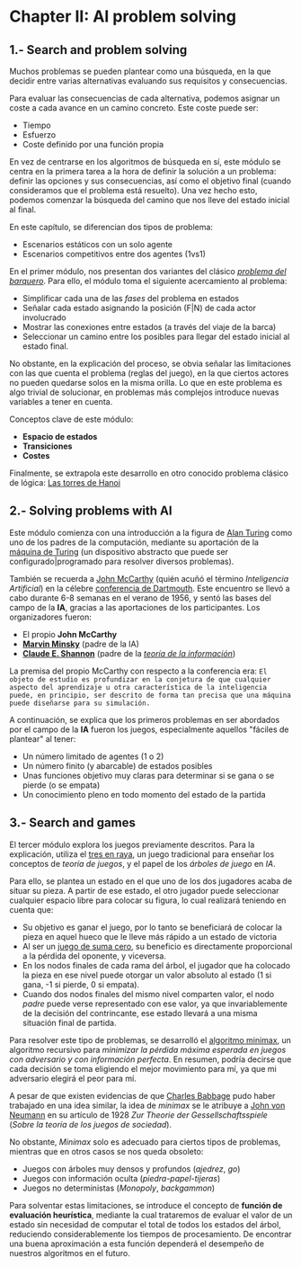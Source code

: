 
# Chapter II: AI problem solving

## 1.- Search and problem solving

Muchos problemas se pueden plantear como una búsqueda, en la que decidir entre varias alternativas evaluando sus requisitos y consecuencias.

Para evaluar las consecuencias de cada alternativa, podemos asignar un coste a cada avance en un camino concreto. Este coste puede ser:
  - Tiempo
  - Esfuerzo
  - Coste definido por una función propia

En vez de centrarse en los algoritmos de búsqueda en sí, este módulo se centra en la primera tarea a la hora de definir la solución a un problema: definir las opciones y sus consecuencias, así como el objetivo final (cuando consideramos que el problema está resuelto). Una vez hecho esto, podemos comenzar la búsqueda del camino que nos lleve del estado inicial al final.

En este capítulo, se diferencian dos tipos de problema:
  - Escenarios estáticos con un solo agente
  - Escenarios competitivos entre dos agentes (1vs1)

En el primer módulo, nos presentan dos variantes del clásico *[problema del barquero](https://es.wikipedia.org/wiki/Acertijo_del_lobo,_la_cabra_y_la_col)*. Para ello, el módulo toma el siguiente acercamiento al problema:
  - Simplificar cada una de las *fases* del problema en estados
  - Señalar cada estado asignando la posición (F|N) de cada actor involucrado
  - Mostrar las conexiones entre estados (a través del viaje de la barca)
  - Seleccionar un camino entre los posibles para llegar del estado inicial al estado final.

No obstante, en la explicación del proceso, se obvia señalar las limitaciones con las que cuenta el problema (reglas del juego), en la que ciertos actores no pueden quedarse solos en la misma orilla. Lo que en este problema es algo trivial de solucionar, en problemas más complejos introduce nuevas variables a tener en cuenta.

Conceptos clave de este módulo:
  - **Espacio de estados**
  - **Transiciones**
  - **Costes**

Finalmente, se extrapola este desarrollo en otro conocido problema clásico de lógica: [Las torres de Hanoi](https://es.wikipedia.org/wiki/Torres_de_Han%C3%B3i)

## 2.- Solving problems with AI

Este módulo comienza con una introducción a la figura de [Alan Turing](https://es.wikipedia.org/wiki/Alan_Turing) como uno de los padres de la computación, mediante su aportación de la [máquina de Turing](https://es.wikipedia.org/wiki/M%C3%A1quina_de_Turing) (un dispositivo abstracto que puede ser configurado|programado para resolver diversos problemas).

También se recuerda a [John McCarthy](https://es.wikipedia.org/wiki/John_McCarthy) (quién acuñó el término *Inteligencia Artificial*) en la célebre [conferencia de Dartmouth](https://es.wikipedia.org/wiki/Conferencia_de_Dartmouth). Este encuentro se llevó a cabo durante 6-8 semanas en el verano de 1956, y sentó las bases del campo de la **IA**, gracias a las aportaciones de los participantes. Los organizadores fueron:
  - El propio **John McCarthy**
  - **[Marvin Minsky](https://es.wikipedia.org/wiki/Marvin_Minsky)** (padre de la IA)
  - **[Claude E. Shannon](https://es.wikipedia.org/wiki/Claude_Elwood_Shannon)** (padre de la *[teoría de la información](https://es.wikipedia.org/wiki/Teor%C3%ADa_de_la_informaci%C3%B3n)*)

La premisa del propio McCarthy con respecto a la conferencia era:
`El objeto de estudio es profundizar en la conjetura de que cualquier aspecto del aprendizaje u otra característica de la inteligencia puede, en principio, ser descrito de forma tan precisa que una máquina puede diseñarse para su simulación.`

A continuación, se explica que los primeros problemas en ser abordados por el campo de la **IA** fueron los juegos, especialmente aquellos "fáciles de plantear" al tener:
  - Un número limitado de agentes (1 o 2)
  - Un número finito (y abarcable) de estados posibles
  - Unas funciones objetivo muy claras para determinar si se gana o se pierde (o se empata)
  - Un conocimiento pleno en todo momento del estado de la partida

## 3.- Search and games

El tercer módulo explora los juegos previamente descritos. Para la explicación, utiliza el [tres en raya](https://es.wikipedia.org/wiki/Tres_en_l%C3%ADnea), un juego tradicional para enseñar los conceptos de *teoría de juegos*, y el papel de los *árboles de juego* en *IA*.

Para ello, se plantea un estado en el que uno de los dos jugadores acaba de situar su pieza. A partir de ese estado, el otro jugador puede seleccionar cualquier espacio libre para colocar su figura, lo cual realizará teniendo en cuenta que:
  - Su objetivo es ganar el juego, por lo tanto se beneficiará de colocar la pieza en aquel hueco que le lleve más rápido a un estado de victoria
  - Al ser un [juego de suma cero](https://es.wikipedia.org/wiki/Juego_de_suma_cero), su beneficio es directamente proporcional a la pérdida del oponente, y viceversa.
  - En los nodos finales de cada rama del árbol, el jugador que ha colocado la pieza en ese nivel puede otorgar un valor absoluto al estado (1 si gana, -1 si pierde, 0 si empata).
  - Cuando dos nodos finales del mismo nivel comparten valor, el nodo *padre* puede verse representado con ese valor, ya que invariablemente de la decisión del contrincante, ese estado llevará a una misma situación final de partida.

Para resolver este tipo de problemas, se desarrolló el [algoritmo minimax](https://es.wikipedia.org/wiki/Minimax), un algoritmo recursivo para *minimizar la pérdida máxima esperada en juegos con adversario y con información perfecta*. En resumen, podría decirse que cada decisión se toma eligiendo el mejor movimiento para mí, ya que mi adversario elegirá el peor para mí.

A pesar de que existen evidencias de que [Charles Babbage](https://es.wikipedia.org/wiki/Charles_Babbage) pudo haber trabajado en una idea similar, la idea de *minimax* se le atribuye a [John von Neumann](https://es.wikipedia.org/wiki/John_von_Neumann) en su artículo de 1928 *Zur Theorie der Gessellschaftsspiele* (*Sobre la teoría de los juegos de sociedad*).

No obstante, *Minimax* solo es adecuado para ciertos tipos de problemas, mientras que en otros casos se nos queda obsoleto:
  - Juegos con árboles muy densos y profundos (*ajedrez*, *go*)
  - Juegos con información oculta (*piedra-papel-tijeras*)
  - Juegos no deterministas (*Monopoly*, *backgammon*)

Para solventar estas limitaciones, se introduce el concepto de **función de evaluación heurística**, mediante la cual trataremos de evaluar el valor de un estado sin necesidad de computar el total de todos los estados del árbol, reduciendo considerablemente los tiempos de procesamiento. De encontrar una buena aproximación a esta función dependerá el desempeño de nuestros algoritmos en el futuro.

